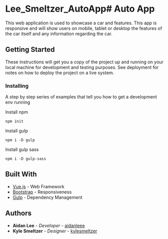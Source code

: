 # Lee_Smeltzer_AutoApp# Auto App

This web application is used to showcase a car and features. This app is responsive and will show users on mobile, tablet or desktop the features of the car itself and any information regarding the car.

## Getting Started

These instructions will get you a copy of the project up and running on your local machine for development and testing purposes. See deployment for notes on how to deploy the project on a live system.

### Installing

A step by step series of examples that tell you how to get a development env running

Install npm

```
npm init
```

Install gulp

```
npm i -D gulp
```

Install gulp sass
```
npm i -D gulp-sass
```

## Built With
* [Vue.js](https://vuejs.org) - Web Framework
* [Bootstrap](https://getbootstrap.com) - Responsiveness
* [Gulp](https://gulpjs.com) - Dependency Management


## Authors

* **Aidan Lee** - *Developer* - [aidanleee](https://github.com/aidanleee)
* **Kyle Smeltzer** - *Designer* - [kylesmeltzer](https://github.com/kylesmeltzer)
